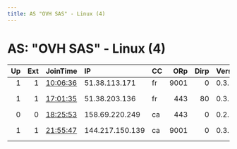```yaml
---
title: AS "OVH SAS" - Linux (4)
---
```


# AS: "OVH SAS" - Linux (4)

|   Up |   Ext | JoinTime                                                                                            | IP              | CC   |   ORp |   Dirp | Version   | Contact                      | Nickname   |   eFamMembers |
|-----:|------:|:----------------------------------------------------------------------------------------------------|:----------------|:-----|------:|-------:|:----------|:-----------------------------|:-----------|--------------:|
|    1 |     1 | [10:06:36](https://metrics.torproject.org/rs.html#details/6647A86186F8AC9307B9AEA70958ABE5E3768BB2) | 51.38.113.171   | fr   |  9001 |      0 | 0.3.2.10  | None                         | Unnamed    |             1 |
|    1 |     1 | [17:01:35](https://metrics.torproject.org/rs.html#details/EF466F6FBABFB8CD7C19BBDF8970881DCF10099A) | 51.38.203.136   | fr   |   443 |     80 | 0.3.2.10  | Random Person &lt;random@dsg | SPARTA     |             1 |
|    0 |     0 | [18:25:53](https://metrics.torproject.org/rs.html#details/299260E81B316A8CAEDE7A0B9BD13E8C92B9569A) | 158.69.220.249  | ca   |   443 |      0 | 0.2.5.16  | None                         | Unnamed    |             1 |
|    1 |     1 | [21:55:47](https://metrics.torproject.org/rs.html#details/DBB290A09B35DF2D366338B43EDF817D7CE5D3A5) | 144.217.150.139 | ca   |  9001 |      0 | 0.3.2.10  | your name &lt;contact@email. | Node       |             1 |
